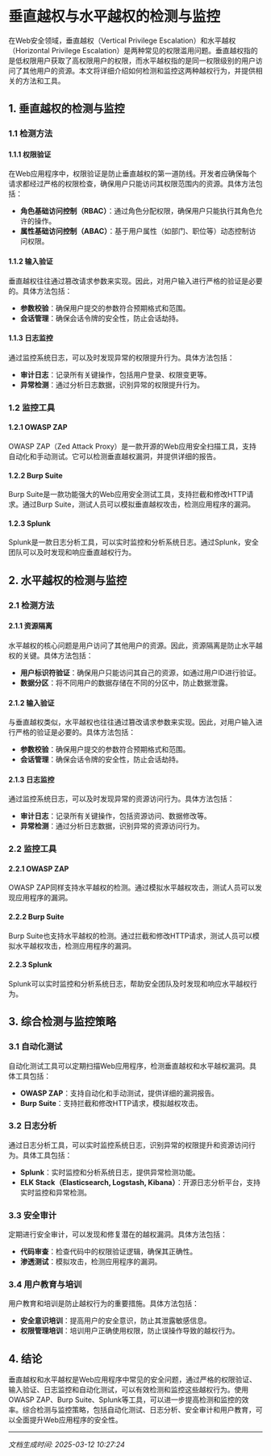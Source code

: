 # 垂直越权与水平越权的检测与监控

在Web安全领域，垂直越权（Vertical Privilege Escalation）和水平越权（Horizontal Privilege Escalation）是两种常见的权限滥用问题。垂直越权指的是低权限用户获取了高权限用户的权限，而水平越权指的是同一权限级别的用户访问了其他用户的资源。本文将详细介绍如何检测和监控这两种越权行为，并提供相关的方法和工具。

## 1. 垂直越权的检测与监控

### 1.1 检测方法

#### 1.1.1 权限验证
在Web应用程序中，权限验证是防止垂直越权的第一道防线。开发者应确保每个请求都经过严格的权限检查，确保用户只能访问其权限范围内的资源。具体方法包括：
- **角色基础访问控制（RBAC）**：通过角色分配权限，确保用户只能执行其角色允许的操作。
- **属性基础访问控制（ABAC）**：基于用户属性（如部门、职位等）动态控制访问权限。

#### 1.1.2 输入验证
垂直越权往往通过篡改请求参数来实现。因此，对用户输入进行严格的验证是必要的。具体方法包括：
- **参数校验**：确保用户提交的参数符合预期格式和范围。
- **会话管理**：确保会话令牌的安全性，防止会话劫持。

#### 1.1.3 日志监控
通过监控系统日志，可以及时发现异常的权限提升行为。具体方法包括：
- **审计日志**：记录所有关键操作，包括用户登录、权限变更等。
- **异常检测**：通过分析日志数据，识别异常的权限提升行为。

### 1.2 监控工具

#### 1.2.1 OWASP ZAP
OWASP ZAP（Zed Attack Proxy）是一款开源的Web应用安全扫描工具，支持自动化和手动测试。它可以检测垂直越权漏洞，并提供详细的报告。

#### 1.2.2 Burp Suite
Burp Suite是一款功能强大的Web应用安全测试工具，支持拦截和修改HTTP请求。通过Burp Suite，测试人员可以模拟垂直越权攻击，检测应用程序的漏洞。

#### 1.2.3 Splunk
Splunk是一款日志分析工具，可以实时监控和分析系统日志。通过Splunk，安全团队可以及时发现和响应垂直越权行为。

## 2. 水平越权的检测与监控

### 2.1 检测方法

#### 2.1.1 资源隔离
水平越权的核心问题是用户访问了其他用户的资源。因此，资源隔离是防止水平越权的关键。具体方法包括：
- **用户标识符验证**：确保用户只能访问其自己的资源，如通过用户ID进行验证。
- **数据分区**：将不同用户的数据存储在不同的分区中，防止数据泄露。

#### 2.1.2 输入验证
与垂直越权类似，水平越权也往往通过篡改请求参数来实现。因此，对用户输入进行严格的验证是必要的。具体方法包括：
- **参数校验**：确保用户提交的参数符合预期格式和范围。
- **会话管理**：确保会话令牌的安全性，防止会话劫持。

#### 2.1.3 日志监控
通过监控系统日志，可以及时发现异常的资源访问行为。具体方法包括：
- **审计日志**：记录所有关键操作，包括资源访问、数据修改等。
- **异常检测**：通过分析日志数据，识别异常的资源访问行为。

### 2.2 监控工具

#### 2.2.1 OWASP ZAP
OWASP ZAP同样支持水平越权的检测。通过模拟水平越权攻击，测试人员可以发现应用程序的漏洞。

#### 2.2.2 Burp Suite
Burp Suite也支持水平越权的检测。通过拦截和修改HTTP请求，测试人员可以模拟水平越权攻击，检测应用程序的漏洞。

#### 2.2.3 Splunk
Splunk可以实时监控和分析系统日志，帮助安全团队及时发现和响应水平越权行为。

## 3. 综合检测与监控策略

### 3.1 自动化测试
自动化测试工具可以定期扫描Web应用程序，检测垂直越权和水平越权漏洞。具体工具包括：
- **OWASP ZAP**：支持自动化和手动测试，提供详细的漏洞报告。
- **Burp Suite**：支持拦截和修改HTTP请求，模拟越权攻击。

### 3.2 日志分析
通过日志分析工具，可以实时监控系统日志，识别异常的权限提升和资源访问行为。具体工具包括：
- **Splunk**：实时监控和分析系统日志，提供异常检测功能。
- **ELK Stack（Elasticsearch, Logstash, Kibana）**：开源日志分析平台，支持实时监控和异常检测。

### 3.3 安全审计
定期进行安全审计，可以发现和修复潜在的越权漏洞。具体方法包括：
- **代码审查**：检查代码中的权限验证逻辑，确保其正确性。
- **渗透测试**：模拟攻击，检测应用程序的漏洞。

### 3.4 用户教育与培训
用户教育和培训是防止越权行为的重要措施。具体方法包括：
- **安全意识培训**：提高用户的安全意识，防止其泄露敏感信息。
- **权限管理培训**：培训用户正确使用权限，防止误操作导致的越权行为。

## 4. 结论

垂直越权和水平越权是Web应用程序中常见的安全问题，通过严格的权限验证、输入验证、日志监控和自动化测试，可以有效检测和监控这些越权行为。使用OWASP ZAP、Burp Suite、Splunk等工具，可以进一步提高检测和监控的效率。综合检测与监控策略，包括自动化测试、日志分析、安全审计和用户教育，可以全面提升Web应用程序的安全性。

---

*文档生成时间: 2025-03-12 10:27:24*





















